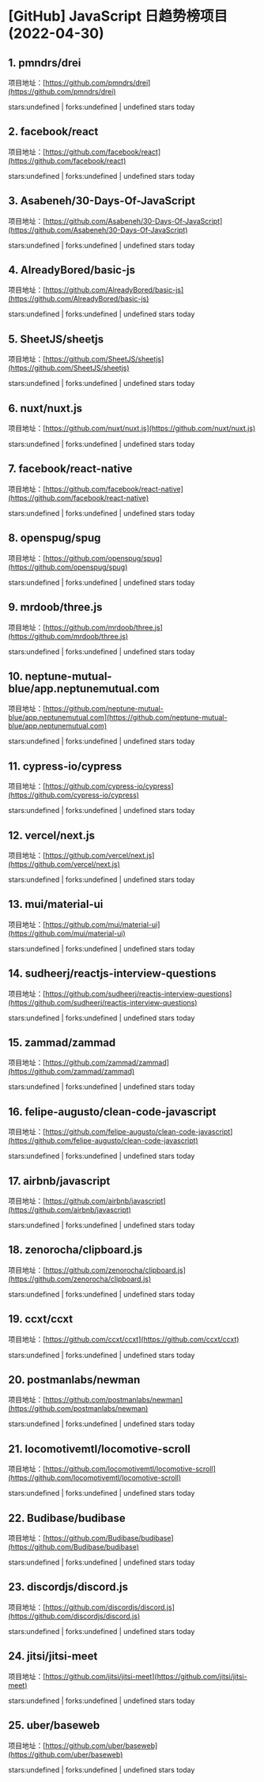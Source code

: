 # [GitHub] JavaScript 日趋势榜项目(2022-04-30)

## 1. pmndrs/drei 

项目地址：[https://github.com/pmndrs/drei](https://github.com/pmndrs/drei)

stars:undefined | forks:undefined | undefined stars today 



## 2. facebook/react 

项目地址：[https://github.com/facebook/react](https://github.com/facebook/react)

stars:undefined | forks:undefined | undefined stars today 



## 3. Asabeneh/30-Days-Of-JavaScript 

项目地址：[https://github.com/Asabeneh/30-Days-Of-JavaScript](https://github.com/Asabeneh/30-Days-Of-JavaScript)

stars:undefined | forks:undefined | undefined stars today 



## 4. AlreadyBored/basic-js 

项目地址：[https://github.com/AlreadyBored/basic-js](https://github.com/AlreadyBored/basic-js)

stars:undefined | forks:undefined | undefined stars today 



## 5. SheetJS/sheetjs 

项目地址：[https://github.com/SheetJS/sheetjs](https://github.com/SheetJS/sheetjs)

stars:undefined | forks:undefined | undefined stars today 



## 6. nuxt/nuxt.js 

项目地址：[https://github.com/nuxt/nuxt.js](https://github.com/nuxt/nuxt.js)

stars:undefined | forks:undefined | undefined stars today 



## 7. facebook/react-native 

项目地址：[https://github.com/facebook/react-native](https://github.com/facebook/react-native)

stars:undefined | forks:undefined | undefined stars today 



## 8. openspug/spug 

项目地址：[https://github.com/openspug/spug](https://github.com/openspug/spug)

stars:undefined | forks:undefined | undefined stars today 



## 9. mrdoob/three.js 

项目地址：[https://github.com/mrdoob/three.js](https://github.com/mrdoob/three.js)

stars:undefined | forks:undefined | undefined stars today 



## 10. neptune-mutual-blue/app.neptunemutual.com 

项目地址：[https://github.com/neptune-mutual-blue/app.neptunemutual.com](https://github.com/neptune-mutual-blue/app.neptunemutual.com)

stars:undefined | forks:undefined | undefined stars today 



## 11. cypress-io/cypress 

项目地址：[https://github.com/cypress-io/cypress](https://github.com/cypress-io/cypress)

stars:undefined | forks:undefined | undefined stars today 



## 12. vercel/next.js 

项目地址：[https://github.com/vercel/next.js](https://github.com/vercel/next.js)

stars:undefined | forks:undefined | undefined stars today 



## 13. mui/material-ui 

项目地址：[https://github.com/mui/material-ui](https://github.com/mui/material-ui)

stars:undefined | forks:undefined | undefined stars today 



## 14. sudheerj/reactjs-interview-questions 

项目地址：[https://github.com/sudheerj/reactjs-interview-questions](https://github.com/sudheerj/reactjs-interview-questions)

stars:undefined | forks:undefined | undefined stars today 



## 15. zammad/zammad 

项目地址：[https://github.com/zammad/zammad](https://github.com/zammad/zammad)

stars:undefined | forks:undefined | undefined stars today 



## 16. felipe-augusto/clean-code-javascript 

项目地址：[https://github.com/felipe-augusto/clean-code-javascript](https://github.com/felipe-augusto/clean-code-javascript)

stars:undefined | forks:undefined | undefined stars today 



## 17. airbnb/javascript 

项目地址：[https://github.com/airbnb/javascript](https://github.com/airbnb/javascript)

stars:undefined | forks:undefined | undefined stars today 



## 18. zenorocha/clipboard.js 

项目地址：[https://github.com/zenorocha/clipboard.js](https://github.com/zenorocha/clipboard.js)

stars:undefined | forks:undefined | undefined stars today 



## 19. ccxt/ccxt 

项目地址：[https://github.com/ccxt/ccxt](https://github.com/ccxt/ccxt)

stars:undefined | forks:undefined | undefined stars today 



## 20. postmanlabs/newman 

项目地址：[https://github.com/postmanlabs/newman](https://github.com/postmanlabs/newman)

stars:undefined | forks:undefined | undefined stars today 



## 21. locomotivemtl/locomotive-scroll 

项目地址：[https://github.com/locomotivemtl/locomotive-scroll](https://github.com/locomotivemtl/locomotive-scroll)

stars:undefined | forks:undefined | undefined stars today 



## 22. Budibase/budibase 

项目地址：[https://github.com/Budibase/budibase](https://github.com/Budibase/budibase)

stars:undefined | forks:undefined | undefined stars today 



## 23. discordjs/discord.js 

项目地址：[https://github.com/discordjs/discord.js](https://github.com/discordjs/discord.js)

stars:undefined | forks:undefined | undefined stars today 



## 24. jitsi/jitsi-meet 

项目地址：[https://github.com/jitsi/jitsi-meet](https://github.com/jitsi/jitsi-meet)

stars:undefined | forks:undefined | undefined stars today 



## 25. uber/baseweb 

项目地址：[https://github.com/uber/baseweb](https://github.com/uber/baseweb)

stars:undefined | forks:undefined | undefined stars today 



